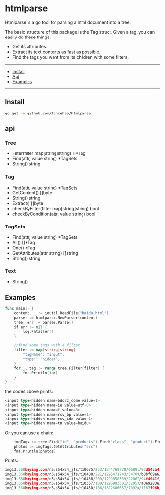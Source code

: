 htmlparse
===

Htmlparse is a go tool for parsing a html document into a tree.

The basic structure of this package is the Tag struct. Given a tag, you can easily do these things:

* Get its attributes.
* Extract its text contents as fast as possible.
* Find the tags you want from its children with some filters.

---

* [Install](#install)
* [Api](#api)
* [Examples](#examples)

---

## Install

```sh
go get -u github.com/tancehao/htmlparse
```

## api
### Tree
* Filter(filter map[string]string) []*Tag
* Find(attr, value string) *TagSets
* String() string


### Tag
* Find(attr, value string) *TagSets
* GetContent() []byte
* String() string
* Extract() []byte
* checkByFilter(filter map[string]string) bool
* checkByCondition(attr, value string) bool


### TagSets
* Find(attr, value string) *TagSets
* All() []*Tag
* One() *Tag
* GetAttributes(attr string) []string
* String() string


### Text
* String()

## Examples

```go
func main() {
    content, _ := ioutil.ReadFile("baidu.html")
	parser := htmlparse.NewParser(content)
	tree, err := parser.Parse()
	if err != nil {
		log.Fatal(err)
	}
	
	//find some tags with a filter
    filter := map[string]string{
	    "tagName": "input",
		"type": "hidden",
	}
    for _, tag := range tree.Filter(filter) {
	    fmt.Println(tag)
	}
}
```

the codes above prints:
```go
<input type=hidden name=bdorz_come value=1> 
<input type=hidden name=ie value=utf-8> 
<input type=hidden name=f value=8> 
<input type=hidden name=rsv_bp value=1> 
<input type=hidden name=rsv_idx value=1> 
<input type=hidden name=tn value=baidu>
```

Or you can use a chain:
```go
	imgTags := tree.Find("id", "products").Find("class", "product").Find("tagName", "img").Find("class", "product_photo")
	photos := imgTags.GetAttributes("src")
	fmt.Println(photos)
```

Prints:
```go
img13.360buyimg.com/n5/s54x54_jfs/t10675/253/1344769770/66891/92d54ca4/59df2e7fN86c99a27.jpg
img13.360buyimg.com/n5/s54x54_jfs/t10408/221/1296471743/54709/b8bf69a6/59df2e82N1f855465.jpg
img13.360buyimg.com/n5/s54x54_jfs/t10438/209/1299858339/22067/94f4941f/59df2e82N11980eca.jpg
img13.360buyimg.com/n5/s54x54_jfs/t10357/189/1296983301/32053/a0e9283e/59df2e82N3e8f5183.jpg
img13.360buyimg.com/n5/s54x54_jfs/t10450/186/1312686657/70920/1167f96b/59df2e83Nc6f15397.jpg
```
